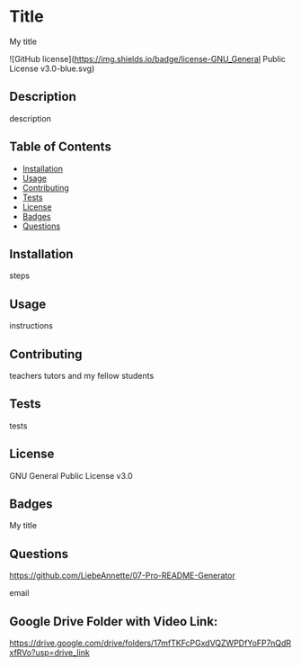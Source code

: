 # Title
My title

![GitHub license](https://img.shields.io/badge/license-GNU_General Public License v3.0-blue.svg)

## Description

description

## Table of Contents

- [Installation](#installation)
- [Usage](#usage)
- [Contributing](#contributing)
- [Tests](#tests)
- [License](#license)
- [Badges](#badges)
- [Questions](#questions)

## Installation

steps

## Usage

instructions

## Contributing

teachers tutors and my fellow students

## Tests

tests

## License

GNU General Public License v3.0

## Badges

My title

## Questions

https://github.com/LiebeAnnette/07-Pro-README-Generator

email

## Google Drive Folder with Video Link:
https://drive.google.com/drive/folders/17mfTKFcPGxdVQZWPDfYoFP7nQdRxfRVo?usp=drive_link